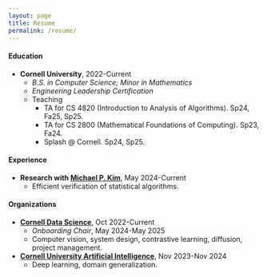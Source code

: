 ```yaml
---
layout: page
title: Resume
permalink: /resume/
--- 
```


#### Education  

- **Cornell University**, 2022-Current
    - _B.S. in Computer Science; Minor in Mathematics_
    - _Engineering Leadership Certification_
    - Teaching
        - TA for CS 4820 (Introduction to Analysis of Algorithms). Sp24, Fa25, Sp25.
        - TA for CS 2800 (Mathematical Foundations of Computing). Sp23, Fa24.
        - Splash @ Cornell. Sp24, Sp25.


#### Experience

- **Research with [Michael P. Kim](https://www.cs.cornell.edu/~mpkim/)**, May 2024-Current
    - Efficient verification of statistical algorithms.

#### Organizations

- **[Cornell Data Science](https://cornelldata.science/)**, Oct 2022-Current
    - _Onboarding Chair_, May 2024-May 2025
    - Computer vision, system design, contrastive learning, diffusion, project management.
- **[Cornell University Artificial Intelligence](https://cuai.github.io/)**, Nov 2023-Nov 2024
    - Deep learning, domain generalization.


